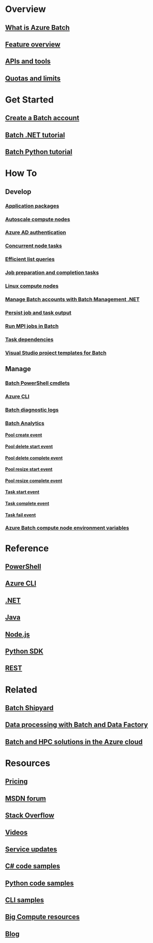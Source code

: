 # Overview
## [What is Azure Batch](batch-technical-overview.md)
## [Feature overview](batch-api-basics.md)
## [APIs and tools](batch-apis-tools.md)
## [Quotas and limits](batch-quota-limit.md)
# Get Started
## [Create a Batch account](batch-account-create-portal.md)
## [Batch .NET tutorial](batch-dotnet-get-started.md)
## [Batch Python tutorial](batch-python-tutorial.md)
# How To
## Develop
### [Application packages](batch-application-packages.md)
### [Autoscale compute nodes](batch-automatic-scaling.md)
### [Azure AD authentication](batch-aad-auth.md)
### [Concurrent node tasks](batch-parallel-node-tasks.md)
### [Efficient list queries](batch-efficient-list-queries.md)
### [Job preparation and completion tasks](batch-job-prep-release.md)
### [Linux compute nodes](batch-linux-nodes.md)
### [Manage Batch accounts with Batch Management .NET](batch-management-dotnet.md)
### [Persist job and task output](batch-task-output.md)
### [Run MPI jobs in Batch](batch-mpi.md)
### [Task dependencies](batch-task-dependencies.md)
### [Visual Studio project templates for Batch](batch-visual-studio-templates.md)
## Manage
### [Batch PowerShell cmdlets](batch-powershell-cmdlets-get-started.md)
### [Azure CLI](batch-cli-get-started.md)
### [Batch diagnostic logs](batch-diagnostics.md)
### [Batch Analytics](batch-analytics.md)
#### [Pool create event](batch-pool-create-event.md)
#### [Pool delete start event](batch-pool-delete-start-event.md)
#### [Pool delete complete event](batch-pool-delete-complete-event.md)
#### [Pool resize start event](batch-pool-resize-start-event.md)
#### [Pool resize complete event](batch-pool-resize-complete-event.md)
#### [Task start event](batch-task-start-event.md)
#### [Task complete event](batch-task-complete-event.md)
#### [Task fail event](batch-task-fail-event.md)
### [Azure Batch compute node environment variables](batch-compute-node-environment-variables.md)

# Reference
## [PowerShell](/powershell/resourcemanager/azurerm.batch/v2.5.0/azurerm.batch)
## [Azure CLI](/cli/azure/batch)
## [.NET](/dotnet/api/microsoft.azure.batch)
## [Java](/java/api/com.microsoft.azure.batch)
## [Node.js](http://azure.github.io/azure-sdk-for-node/azure-batch/latest)
## [Python SDK](http://azure-sdk-for-python.readthedocs.io/en/latest/ref/azure.batch.html)
## [REST](/rest/api/batchservice)

# Related
## [Batch Shipyard](https://github.com/Azure/batch-shipyard)
## [Data processing with Batch and Data Factory](../data-factory/data-factory-data-processing-using-batch.md?toc=%2fazure%2fbatch%2ftoc.json)
## [Batch and HPC solutions in the Azure cloud](batch-hpc-solutions.md)

# Resources
## [Pricing](https://azure.microsoft.com/pricing/details/batch/)
## [MSDN forum](https://social.msdn.microsoft.com/Forums/en-us/home?forum=azurebatch)
## [Stack Overflow](http://stackoverflow.com/questions/tagged/azure-batch)
## [Videos](https://azure.microsoft.com/documentation/videos/index/?services=batch)
## [Service updates](https://azure.microsoft.com/updates/?product=batch&updatetype=&platform=)
## [C# code samples](https://github.com/Azure/azure-batch-samples/tree/master/CSharp/)
## [Python code samples](https://github.com/Azure/azure-batch-samples/tree/master/Python/Batch)
## [CLI samples](batch-cli-samples.md)
## [Big Compute resources](big-compute-resources.md)
## [Blog](https://blogs.technet.microsoft.com/windowshpc/)


